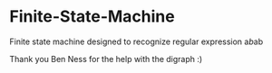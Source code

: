 # Finite-State-Machine
Finite state machine designed to recognize regular expression a*b*ab

Thank you Ben Ness for the help with the digraph :)

